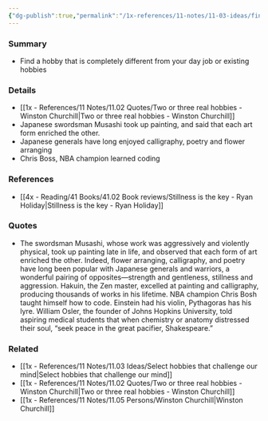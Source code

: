 ```yaml
---
{"dg-publish":true,"permalink":"/1x-references/11-notes/11-03-ideas/find-hobbies-that-are-radically-different-from-your-day-job/","title":"Find hobbies that are radically different from your day job","created":"2024-03-17T10:26:11.410+03:00","updated":"2024-03-17T10:30:13.823+03:00"}
---
```



### Summary
- Find a hobby that is completely different from your day job or existing hobbies

### Details
- [[1x - References/11 Notes/11.02 Quotes/Two or three real hobbies - Winston Churchill\|Two or three real hobbies - Winston Churchill]]
- Japanese swordsman Musashi took up painting, and said that each art form enriched the other.
- Japanese generals have long enjoyed calligraphy, poetry and flower arranging
- Chris Boss, NBA champion learned coding

### References
- [[4x - Reading/41 Books/41.02 Book reviews/Stillness is the key - Ryan Holiday\|Stillness is the key - Ryan Holiday]]

### Quotes
- The swordsman Musashi, whose work was aggressively and violently physical, took up painting late in life, and observed that each form of art enriched the other. Indeed, flower arranging, calligraphy, and poetry have long been popular with Japanese generals and warriors, a wonderful pairing of opposites—strength and gentleness, stillness and aggression. Hakuin, the Zen master, excelled at painting and calligraphy, producing thousands of works in his lifetime. NBA champion Chris Bosh taught himself how to code. Einstein had his violin, Pythagoras has his lyre. William Osler, the founder of Johns Hopkins University, told aspiring medical students that when chemistry or anatomy distressed their soul, “seek peace in the great pacifier, Shakespeare.”

### Related
- [[1x - References/11 Notes/11.03 Ideas/Select hobbies that challenge our mind\|Select hobbies that challenge our mind]]
- [[1x - References/11 Notes/11.02 Quotes/Two or three real hobbies - Winston Churchill\|Two or three real hobbies - Winston Churchill]]
- [[1x - References/11 Notes/11.05 Persons/Winston Churchill\|Winston Churchill]]